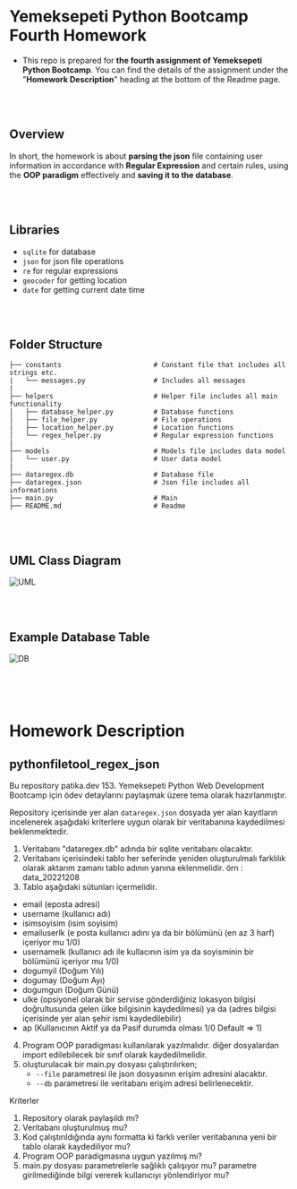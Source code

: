 
# **Yemeksepeti Python Bootcamp Fourth Homework**
- This repo is prepared for **the fourth assignment of Yemeksepeti Python Bootcamp**. You can find the details of the assignment under the "**Homework Description**" heading at the bottom of the Readme page.

<br/>
<br/>

## **Overview**

In short, the homework is about **parsing the json** file containing user information in accordance with **Regular Expression** and certain rules, using the **OOP paradigm** effectively and **saving it to the database**.

<br/>
<br/>

## **Libraries**

- `sqlite` for database
- `json` for json file operations
- `re` for regular expressions
- `geocoder` for getting location
- `date` for getting current date time

<br/>
<br/>

## **Folder Structure**

  
    ├── constants                       # Constant file that includes all strings etc.
    |   └── messages.py                 # Includes all messages
    |                                       
    ├── helpers                         # Helper file includes all main functionality
    │   ├── database_helper.py          # Database functions
    │   ├── file_helper.py              # File operations
    |   ├── location_helper.py          # Location functions
    │   └── regex_helper.py             # Regular expression functions
    |
    ├── models                          # Models file includes data model
    │   └── user.py                     # User data model
    |
    ├── dataregex.db                    # Database file
    ├── dataregex.json                  # Json file includes all informations
    ├── main.py                         # Main 
    ├── README.md                       # Readme

<br/>
<br/>

## **UML Class Diagram**
![UML](https://i.hizliresim.com/ctxhqvo.png)

<br/>
<br/>


## **Example Database Table**
![DB](https://i.hizliresim.com/cvh60uy.png)


<br/>
<br/>
<br/>


# **Homework Description**
## pythonfiletool_regex_json

Bu repository patika.dev 153. Yemeksepeti Python Web Development Bootcamp için ödev detaylarını paylaşmak üzere tema olarak hazırlanmıştır. 

Repository içerisinde yer alan `dataregex.json` dosyada yer alan kayıtların incelenerek aşağıdaki kriterlere uygun olarak bir veritabanına kaydedilmesi beklenmektedir. 
1. Veritabanı "dataregex.db" adında bir sqlite veritabanı olacaktır.
2. Veritabanı içerisindeki tablo her seferinde yeniden oluşturulmalı farklılık olarak aktarım zamanı tablo adının yanına eklenmelidir. örn : data_20221208
3. Tablo aşağıdaki sütunları içermelidir.
  - email (eposta adresi)
  - username (kullanıcı adı)
  - isimsoyisim (isim soyisim)
  - emailuserlk (e posta kullanıcı adını ya da bir bölümünü (en az 3 harf) içeriyor mu 1/0)
  - usernamelk (kullanıcı adı ile kullacının isim ya da soyisminin bir bölümünü içeriyor mu 1/0)
  - dogumyil (Doğum Yılı)
  - dogumay  (Doğum Ayı)
  - dogumgun (Doğum Günü)
  - ulke (opsiyonel olarak bir servise gönderdiğiniz lokasyon bilgisi doğrultusunda gelen ülke bilgisinin kaydedilmesi) ya da (adres bilgisi içerisinde yer alan şehir ismi kaydedilebilir)
  - ap (Kullanıcının Aktif ya da Pasif durumda olması 1/0 Default => 1)
4. Program OOP paradigması kullanılarak yazılmalıdır. diğer dosyalardan import edilebilecek bir sınıf olarak kaydedilmelidir.
5. oluşturulacak bir main.py dosyası çalıştırılırken;
   - `--file` parametresi ile json dosyasının erişim adresini alacaktır.
   - `--db` parametresi ile veritabanı erişim adresi belirlenecektir. 

Kriterler
1. Repository olarak paylaşıldı mı?
2. Veritabanı oluşturulmuş mu?
3. Kod çalıştırıldığında aynı formatta ki farklı veriler veritabanına yeni bir tablo olarak kaydediliyor mu?
4. Program OOP paradigmasına uygun yazılmış mı?
5. main.py dosyası parametrelerle sağlıklı çalışıyor mu? parametre girilmediğinde bilgi vererek kullanıcıyı yönlendiriyor mu?
  
